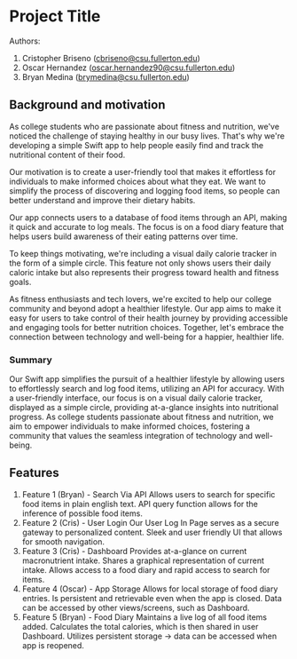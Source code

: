 # Project Title
Authors:
1. Cristopher Briseno (cbriseno@csu.fullerton.edu)
2. Oscar Hernandez (oscar.hernandez90@csu.fullerton.edu)
3. Bryan Medina (brymedina@csu.fullerton.edu)

## Background and motivation
As college students who are passionate about fitness and nutrition, we've noticed the challenge of staying healthy in our busy lives. That's why we're developing a simple Swift app to help people easily find and track the nutritional content of their food.

Our motivation is to create a user-friendly tool that makes it effortless for individuals to make informed choices about what they eat. We want to simplify the process of discovering and logging food items, so people can better understand and improve their dietary habits.

Our app connects users to a database of food items through an API, making it quick and accurate to log meals. The focus is on a food diary feature that helps users build awareness of their eating patterns over time.

To keep things motivating, we're including a visual daily calorie tracker in the form of a simple circle. This feature not only shows users their daily caloric intake but also represents their progress toward health and fitness goals.

As fitness enthusiasts and tech lovers, we're excited to help our college community and beyond adopt a healthier lifestyle. Our app aims to make it easy for users to take control of their health journey by providing accessible and engaging tools for better nutrition choices. Together, let's embrace the connection between technology and well-being for a happier, healthier life.

### Summary
Our Swift app simplifies the pursuit of a healthier lifestyle by allowing users to effortlessly search and log food items, utilizing an API for accuracy. With a user-friendly interface, our focus is on a visual daily calorie tracker, displayed as a simple circle, providing at-a-glance insights into nutritional progress. As college students passionate about fitness and nutrition, we aim to empower individuals to make informed choices, fostering a community that values the seamless integration of technology and well-being.

## Features
1. Feature 1 (Bryan) - Search Via API
    Allows users to search for specific food items in plain english text.
    API query function allows for the inference of possible food items.
2. Feature 2 (Cris) - User Login
    Our User Log In Page serves as a secure gateway to personalized content.
    Sleek and user friendly UI that allows for smooth navigation.
3. Feature 3 (Cris) - Dashboard
    Provides at-a-glance on current macronutrient intake.
    Shares a graphical representation of current intake.
    Allows access to a food diary and rapid access to search for items.
4. Feature 4 (Oscar) - App Storage
    Allows for local storage of food diary entries.
    Is persistent and retrievable even when the app is closed.
    Data can be accessed by other views/screens, such as Dashboard.
5. Feature 5 (Bryan) - Food Diary
    Maintains a live log of all food items added.
    Calculates the total calories, which is then shared in user Dashboard.
    Utilizes persistent storage -> data can be accessed when app is reopened.
